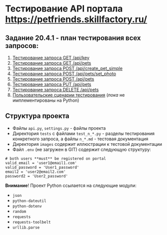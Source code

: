 # Тестирование API портала https://petfriends.skillfactory.ru/

## Задание 20.4.1 - план тестирования всех запросов:
1. [Тестирование запроса GET /api/key](tests/1_get_api_key.md)
2. [Тестирование запроса GET /api/pets](tests/2_get_api_pets.md)
3. [Тестирование запроса POST /api/create_pet_simple](tests/3_create_pet_simple.md)
4. [Тестирование запроса POST /api/pets/set_photo](tests/4_post_api_pets_set_photo.md)
5. [Тестирование запроса POST /api/pets](tests/5_post_api_pets.md)
6. [Тестирование запроса PUT /api/pets](tests/6_put_api_pets.md)
7. [Тестирование запроса DELETE /api/pets](tests/7_delete_api_pets.md)
8. [Пользовательские сценарии тестирования](user_tests.md) (*пока* не имплементированы на Python)

## Структура проекта
- Файлы `api.py`, `settings.py` - файлы проекта
- Директория `tests` с файлами `test_n_*.py` - разделы тестирования конкретного запроса, а файлы `n_*.md` - тестовая документация
- Директория `images` содержит иллюстрации к тестовой документации
- Файл `.env` (не загружен в GIT) содержит следующую структуру:
```
# both users **must** be registered on portal
valid_email = 'user1@email1.com'
valid_password = 'User1_password'
email2 = 'user2@email2.com'
password2 = 'User2_password'
```

**Внимание**! Проект Python ссылается на следующие модули:
- `json`
- `python-dateutil`
- `python-dotenv`
- `random`
- `requests`
- `requests-toolbelt`
- `urllib.parse`
